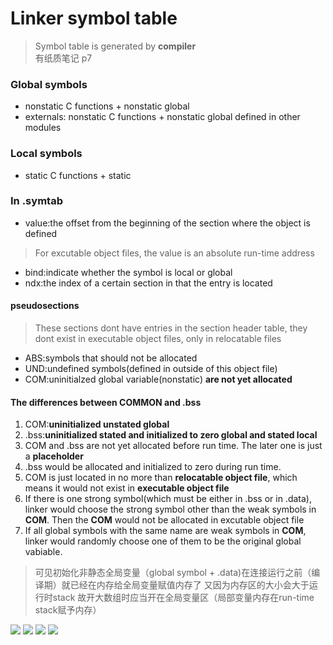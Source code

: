 # Linker symbol table
> Symbol table is generated by **compiler**  
> 有纸质笔记 p7

### Global symbols
* nonstatic C functions + nonstatic global
* externals: nonstatic C functions + nonstatic global defined in other modules

### Local symbols
* static C functions + static

### In .symtab
* value:the offset from the beginning of the section where the object is defined
> For excutable object files, the value is an absolute run-time address

* bind:indicate whether the symbol is local or global
* ndx:the index of a certain section in that the entry is located

#### pseudosections
> These sections dont have entries in the section header table, they dont exist in executable object files, only in relocatable files

* ABS:symbols that should not be allocated
* UND:undefined symbols(defined in outside of this object file)
* COM:uninitialzed global variable(nonstatic) **are not yet allocated**

#### The differences between COMMON and .bss
1. COM:**uninitialized unstated global**
2. .bss:**uninitialized stated and initialized to zero global and stated local**
3. COM and .bss are not yet allocated before run time. The later one is just a **placeholder**
4. .bss would be allocated and initialized to zero during run time.
5. COM is just located in no more than **relocatable object file**, which means it would not exist in **executable object file**
6. If there is one strong symbol(which must be either in .bss or in .data), linker would choose the strong symbol other than the weak symbols in **COM**. Then the **COM** would not be allocated in excutable object file
7. If all global symbols with the same name are weak symbols in **COM**, linker would randomly choose one of them to be the original global vabiable.

> 可见初始化非静态全局变量（global symbol + .data)在连接运行之前（编译期）就已经在内存给全局变量赋值内存了 又因为内存区的大小会大于运行时stack 故开大数组时应当开在全局变量区（局部变量内存在run-time stack赋予内存）

![](/Users/administrator/Documents/CSAPP_Study/photo/截屏2019-12-06下午12.27.05.png)
![](/Users/administrator/Documents/CSAPP_Study/photo/截屏2019-12-06下午12.28.57.png)
![](/Users/administrator/Documents/CSAPP_Study/photo/截屏2019-12-06下午12.29.03.png)
![](/Users/administrator/Documents/CSAPP_Study/photo/截屏2019-12-06下午12.29.12.png)